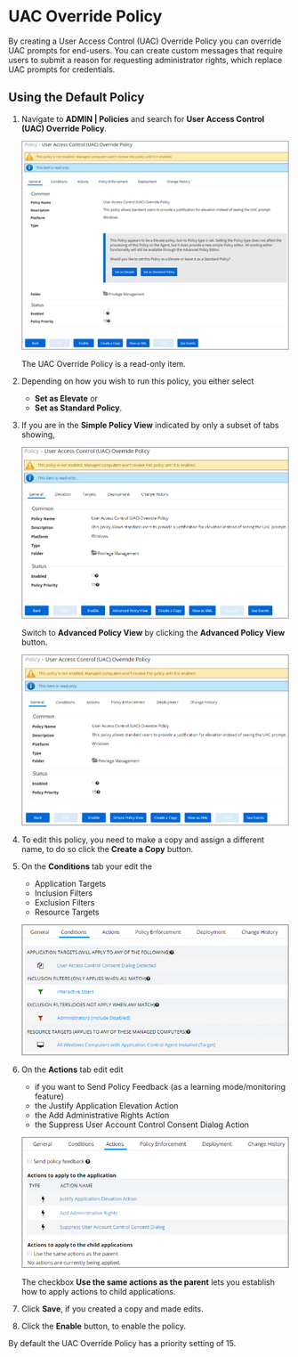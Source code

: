 [title]: # (UAC Override Policy)
[tags]: # (elevate)
[priority]: # (4402)
# UAC Override Policy

By creating a User Access Control (UAC) Override Policy you can override UAC prompts for end-users. You can create custom messages that require users to submit a reason for requesting administrator rights, which replace UAC prompts for credentials.

## Using the Default Policy

1. Navigate to __ADMIN | Policies__ and search for __User Access Control (UAC) Override Policy__.

   ![UAC Override Policy](images/uac/uac-1.png)

   The UAC Override Policy is a read-only item.
1. Depending on how you wish to run this policy, you either select

   * __Set as Elevate__ or
   * __Set as Standard Policy__.
1. If you are in the __Simple Policy View__ indicated by only a subset of tabs showing,

   ![Simple Policy View](images/uac/uac-2.png)

   Switch to __Advanced Policy View__ by clicking the __Advanced Policy View__ button.

   ![Advanced Policy View](images/uac/uac-3.png)
1. To edit this policy, you need to make a copy and assign a different name, to do so click the __Create a Copy__ button.
1. On the __Conditions__ tab your edit the

   * Application Targets
   * Inclusion Filters
   * Exclusion Filters
   * Resource Targets

   ![Conditions tab](images/uac/uac-4.png)
1. On the __Actions__ tab edit edit

   * if you want to Send Policy Feedback (as a learning mode/monitoring feature)
   * the Justify Application Elevation Action
   * the Add Administrative Rights Action
   * the Suppress User Account Control Consent Dialog Action

   ![Actions tab](images/uac/uac-5.png)

   The checkbox __Use the same actions as the parent__ lets you establish how to apply actions to child applications.
1. Click __Save__, if you created a copy and made edits.
1. Click the __Enable__ button, to enable the policy.

By default the UAC Override Policy has a priority setting of 15.

